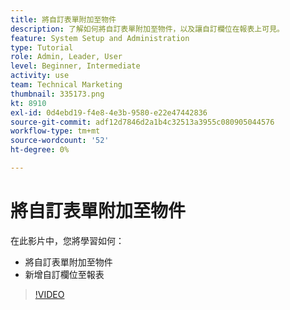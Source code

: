 ```yaml
---
title: 將自訂表單附加至物件
description: 了解如何將自訂表單附加至物件，以及讓自訂欄位在報表上可見。
feature: System Setup and Administration
type: Tutorial
role: Admin, Leader, User
level: Beginner, Intermediate
activity: use
team: Technical Marketing
thumbnail: 335173.png
kt: 8910
exl-id: 0d4ebd19-f4e8-4e3b-9580-e22e47442836
source-git-commit: adf12d7846d2a1b4c32513a3955c080905044576
workflow-type: tm+mt
source-wordcount: '52'
ht-degree: 0%

---
```


# 將自訂表單附加至物件

在此影片中，您將學習如何：

* 將自訂表單附加至物件
* 新增自訂欄位至報表

>[!VIDEO](https://video.tv.adobe.com/v/335173/?quality=12)
